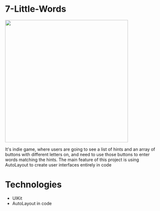 # 7-Little-Words
<img src="https://user-images.githubusercontent.com/71500020/148658646-8703a771-87e6-42a8-8e3d-a9377f94dd64.png" width="400" />

It's indie game, where users are going to see a list of hints and an array of buttons with different letters on, and need to use those buttons to enter words matching the hints.
The main feature of this project is using AutoLayout to create user interfaces entirely in code


# Technologies
* UIKit
* AutoLayout in code
